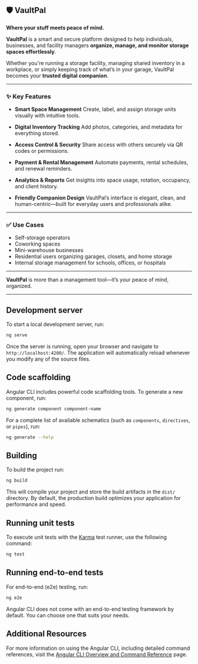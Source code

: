 ## 🛡️ **VaultPal**

**Where your stuff meets peace of mind.**

**VaultPal** is a smart and secure platform designed to help individuals, businesses, and facility managers **organize, manage, and monitor storage spaces effortlessly**.

Whether you're running a storage facility, managing shared inventory in a workplace, or simply keeping track of what’s in your garage, VaultPal becomes your **trusted digital companion**.

---

### ✨ **Key Features**

* **Smart Space Management**
  Create, label, and assign storage units visually with intuitive tools.

* **Digital Inventory Tracking**
  Add photos, categories, and metadata for everything stored.

* **Access Control & Security**
  Share access with others securely via QR codes or permissions.

* **Payment & Rental Management**
  Automate payments, rental schedules, and renewal reminders.

* **Analytics & Reports**
  Get insights into space usage, rotation, occupancy, and client history.

* **Friendly Companion Design**
  VaultPal’s interface is elegant, clean, and human-centric—built for everyday users and professionals alike.

---

### ✅ **Use Cases**

* Self-storage operators
* Coworking spaces
* Mini-warehouse businesses
* Residential users organizing garages, closets, and home storage
* Internal storage management for schools, offices, or hospitals

---

**VaultPal** is more than a management tool—it’s your peace of mind, organized.

---

## Development server

To start a local development server, run:

```bash
ng serve
```

Once the server is running, open your browser and navigate to `http://localhost:4200/`. The application will automatically reload whenever you modify any of the source files.

## Code scaffolding

Angular CLI includes powerful code scaffolding tools. To generate a new component, run:

```bash
ng generate component component-name
```

For a complete list of available schematics (such as `components`, `directives`, or `pipes`), run:

```bash
ng generate --help
```

## Building

To build the project run:

```bash
ng build
```

This will compile your project and store the build artifacts in the `dist/` directory. By default, the production build optimizes your application for performance and speed.

## Running unit tests

To execute unit tests with the [Karma](https://karma-runner.github.io) test runner, use the following command:

```bash
ng test
```

## Running end-to-end tests

For end-to-end (e2e) testing, run:

```bash
ng e2e
```

Angular CLI does not come with an end-to-end testing framework by default. You can choose one that suits your needs.

## Additional Resources

For more information on using the Angular CLI, including detailed command references, visit the [Angular CLI Overview and Command Reference](https://angular.dev/tools/cli) page.
